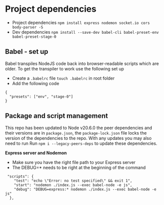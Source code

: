 # Project dependencies

- Project dependencies `npm install express nodemon socket.io cors body-parser -S`
- Dev dependencies `npm install --save-dev babel-cli babel-preset-env babel-preset-stage-0`

## Babel - set up

Babel transpiles NodeJS code back into browser-readable scripts which are older. To get the transpiler to work use the following set up

- Create a `.babelrc`  file `touch .babelrc` in root folder 
- Add the following code

```
{
  "presets": ["env", "stage-0"]
}
```
##  Package and script management

This repo has been updated to Node v20.6.0 the peer dependencies and their versions are in `package.json`, the `package-lock.json` file locks the version of the dependencies to the repo. With any updates you may also need to run Run `npm i --legacy-peers-deps` to update these dependencies.

__Express server and Nodemon__

- Make sure you have the right file path to your Express server
- The DEBUG=\* needs to be right at the beginning of the command

```
 "scripts": {
    "test": "echo \"Error: no test specified\" && exit 1",
    "start": "nodemon ./index.js --exec babel-node -e js",
    "debug": "DEBUG=express:* nodemon ./index.js --exec babel-node -e js"
  },

```
